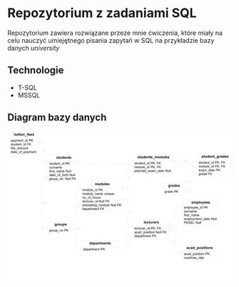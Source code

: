 # Repozytorium z zadaniami SQL
Repozytorium zawiera rozwiązane przeze mnie ćwiczenia, które miały na celu nauczyć umiejętnego pisania zapytań w SQL na przykładzie bazy danych *university*

## Technologie
- T-SQL
- MSSQL

## Diagram bazy danych
![Diagram bazy danych](https://github.com/mezkoP/SkillSQL/blob/main/images/Diagram.png)


